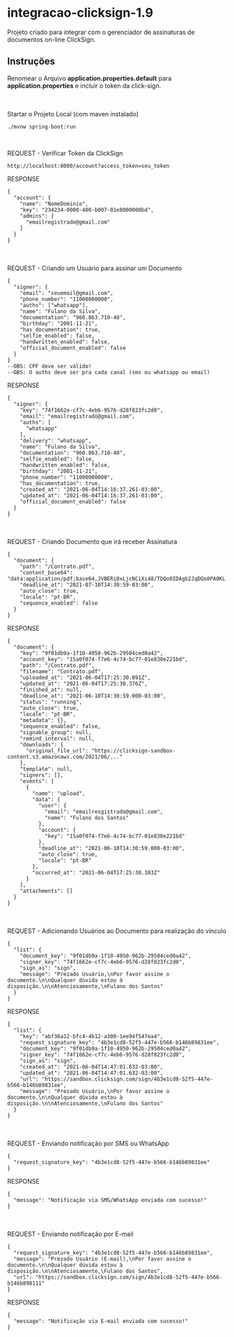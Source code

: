# integracao-clicksign-1.9
Projeto criado para integrar com o gerenciador de assinaturas de documentos on-line ClickSign.

## Instruções
Renomear o Arquivo <b>application.properties.default</b> para <b>application.properties</b> e incluir o token da click-sign.<br/>
<br/><br/>


Startar o Projeto Local (com maven instalado)<br/>
```
./mvnw spring-boot:run
```
<br/>

REQUEST - Verificar Token da ClickSign<br/>
```
http://localhost:8080/account?access_token=seu_token
```
RESPONSE<br/>
```
{
  "account": {
    "name": "NomeDominio",
    "key": "234234-0000-400-b007-01e8000000bd",
    "admins": [
      "emailregistrado@gmail.com"
    ]
  }
}
```
<br/><br/>
REQUEST - Criando um Usuário para assinar um Documento<br/>
```
{
  "signer": {
    "email": "seuemail@gmail.com",
    "phone_number": "11000000000",
    "auths": ["whatsapp"],
    "name": "Fulano da Silva",
    "documentation": "960.863.710-40",
    "birthday": "2001-11-21",
    "has_documentation": true,
    "selfie_enabled": false,
    "handwritten_enabled": false,
    "official_document_enabled": false
  }
}
--OBS: CPF deve ser válido!
--OBS: O auths deve ser pra cada canal (sms ou whatsapp ou email)
```
RESPONSE<br/>
```
{
  "signer": {
    "key": "74f1662e-cf7c-4eb6-9576-d28f823fc2d0",
    "email": "emailregistrado@gmail.com",
    "auths": [
      "whatsapp"
    ],
    "delivery": "whatsapp",
    "name": "Fulano da Silva",
    "documentation": "960.863.710-40",
    "selfie_enabled": false,
    "handwritten_enabled": false,
    "birthday": "2001-11-21",
    "phone_number": "11000000000",
    "has_documentation": true,
    "created_at": "2021-06-04T14:16:37.261-03:00",
    "updated_at": "2021-06-04T14:16:37.261-03:00",
    "official_document_enabled": false
  }
}
```
<br/><br/>
REQUEST - Criando Documento que irá receber Assinatura<br/>
```
{
  "document": {
    "path": "/Contrato.pdf",
    "content_base64": "data:application/pdf;base64,JVBERi0xLjcNCiXi48/TDQo0IDAgb2JqDQo8PA0KL...",
    "deadline_at": "2021-07-10T14:30:59-03:00",
    "auto_close": true,
    "locale": "pt-BR",
    "sequence_enabled": false
  }
}
```
RESPONSE<br/>
```
{
  "document": {
    "key": "9f01db9a-1f10-4950-962b-29504ced0a42",
    "account_key": "15a0f074-f7e6-4c74-bc77-01e830e221bd",
    "path": "/Contrato.pdf",
    "filename": "Contrato.pdf",
    "uploaded_at": "2021-06-04T17:25:30.091Z",
    "updated_at": "2021-06-04T17:25:30.376Z",
    "finished_at": null,
    "deadline_at": "2021-06-10T14:30:59.000-03:00",
    "status": "running",
    "auto_close": true,
    "locale": "pt-BR",
    "metadata": {},
    "sequence_enabled": false,
    "signable_group": null,
    "remind_interval": null,
    "downloads": {
      "original_file_url": "https://clicksign-sandbox-content.s3.amazonaws.com/2021/06/..."
    },
    "template": null,
    "signers": [],
    "events": [
      {
        "name": "upload",
        "data": {
          "user": {
            "email": "emailresgistrado@gmail.com",
            "name": "Fulano dos Santos"
          },
          "account": {
            "key": "15a0f074-f7e6-4c74-bc77-01e830e221bd"
          },
          "deadline_at": "2021-06-10T14:30:59.000-03:00",
          "auto_close": true,
          "locale": "pt-BR"
        },
        "occurred_at": "2021-06-04T17:25:30.383Z"
      }
    ],
    "attachments": []
  }
}
```
<br/><br/>
REQUEST - Adicionando Usuários ao Documento para realização do vínculo<br/>
```
{
  "list": {
    "document_key": "9f01db9a-1f10-4950-962b-29504ced0a42",
    "signer_key": "74f1662e-cf7c-4eb6-9576-d28f823fc2d0",
    "sign_as": "sign",
    "message": "Prezado Usuário,\nPor favor assine o documento.\n\nQualquer dúvida estou à disposição.\n\nAtenciosamente,\nFulano dos Santos"
  }
}
```
RESPONSE<br/>
```
{
  "list": {
    "key": "abf36a12-bfc4-4b12-a300-1ee94f547ea4",
    "request_signature_key": "4b3e1cd8-52f5-447e-b566-b146b89831ee",
    "document_key": "9f01db9a-1f10-4950-962b-29504ced0a42",
    "signer_key": "74f1662e-cf7c-4eb6-9576-d28f823fc2d0",
    "sign_as": "sign",
    "created_at": "2021-06-04T14:47:01.632-03:00",
    "updated_at": "2021-06-04T14:47:01.632-03:00",
    "url": "https://sandbox.clicksign.com/sign/4b3e1cd8-52f5-447e-b566-b146b89831ee",
    "message": "Prezado Usuário,\nPor favor assine o documento.\n\nQualquer dúvida estou à disposição.\n\nAtenciosamente,\nFulano dos Santos"
  }
}
```
<br/><br/>
REQUEST - Enviando notificação por SMS ou WhatsApp<br/>
```
{
  "request_signature_key": "4b3e1cd8-52f5-447e-b566-b146b89831ee"
}
```
RESPONSE<br/>
```
{
  "message": "Notificação via SMS/WhatsApp enviada com sucesso!"
}
```
<br/><br/>
REQUEST - Enviando notificação por E-mail<br/>
```
{
  "request_signature_key": "4b3e1cd8-52f5-447e-b566-b146b89831ee",
  "message": "Prezado Usuário (E-mail),\nPor favor assine o documento.\n\nQualquer dúvida estou à disposição.\n\nAtenciosamente,\Fulano dos Santos",
  "url": "https://sandbox.clicksign.com/sign/4b3e1cd8-52f5-447e-b566-b146b898111"
}
```
RESPONSE<br/>
```
{
  "message": "Notificação via E-mail enviada com sucesso!"
}
```